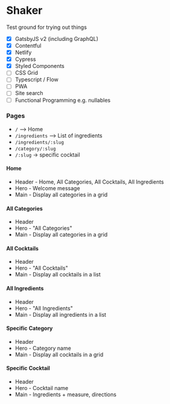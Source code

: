 # Shaker

Test ground for trying out things
- [x] GatsbyJS v2 (including GraphQL)
- [x] Contentful
- [x] Netlify
- [x] Cypress
- [x] Styled Components
- [ ] CSS Grid 
- [ ] Typescript / Flow
- [ ] PWA
- [ ] Site search
- [ ] Functional Programming e.g. nullables

### Pages
* `/` --> Home
* `/ingredients` --> List of ingredients
* `/ingredients/:slug`
* `/category/:slug`
* `/:slug` -> specific cocktail

#### Home
* Header - Home, All Categories, All Cocktails, All Ingredients
* Hero - Welcome message
* Main - Display all categories in a grid

#### All Categories
* Header
* Hero - "All Categories"
* Main - Display all categories in a grid

#### All Cocktails
* Header
* Hero - "All Cocktails"
* Main - Display all cocktails in a list

#### All Ingredients
* Header
* Hero - "All Ingredients"
* Main - Display all ingredients in a list

#### Specific Category
* Header
* Hero - Category name
* Main - Display all cocktails in a grid

#### Specific Cocktail
* Header
* Hero - Cocktail name
* Main - Ingredients + measure, directions

